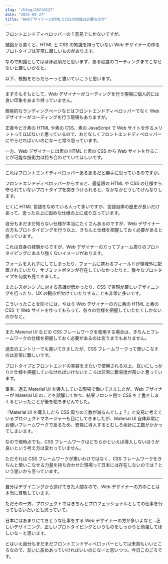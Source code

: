 ```yaml
---
slug: "/blog/20210527"
date: "2021-05-27"
title: "WebデザイナーにHTMLとCSSの知識は必要なのか"
---
```


フロントエンドディベロッパーの 1 意見でしかないですが。

結論から書くと、HTML と CSS の知識を持っていない Web デザイナーの作るプロトタイプは非常に厳しいものがあります。

なので知識としてはほぼ必須だと思います、ある程度のコーディングまでこなせないと厳しいかなと。

以下、根拠をだらだらーっと書いていこうと思います。

---

まずそもそもとして、Web デザイナーがコーディングを行う現場に個人的には良い印象をあまり持っていません。

簡易的なランディングページなどはフロントエンドディベロッパーでなく Web デザイナーがコーディングを行う現場もありますが。

正直今どき素の HTML や素の CSS、素の JavaScript で Web サイトを作るメリットってほぼないと思っているので、おとなしくフロントエンドディベロッパーにやらせればいいのになーと常々思っています。

一方、Web デザイナーには素の HTML と素の CSS から Web サイトを作ることが可能な技術力は持ち合わせていてほしいです。

---

これはフロントエンドディベロッパーあるあるだと勝手に思っているのですが。

フロントエンドディベロッパーからすると、最低限の HTML や CSS の仕様すら守られていないプロトタイプを突きつけられると、なかなかどうしてげんなりします。

とくに HTML 言語をなめている人って多いですが、言語自体の歴史が長いだけあって、思った以上に固めな仕様の上に成り立っています。

自分もまだまだ知らない仕様が本当にたくさんあるのですが、Web デザイナーの方もプロトタイピングを行う以上、きちんと仕様を把握しておく必要があると思っています。

これは自身の経験からですが、Web デザイナーの方ってフォーム周りのプロトタイピングにあまり強くないイメージがあります。

フォームを入れ子にしてしまったり、フォームに携わるフィールドが領域外に配置されていたり、サブミットボタンが存在していなかったりと、散々なプロトタイプを何度も見てきました。

またレスポンシブに対する意識が低かったり、CSS で実現が厳しいデザイニングを行ったり、UX の観点が欠けていたりすることも非常に多いです。

こういったことを防ぐには、やはり Web デザイナーの方に素の HTML と素の CSS で Web サイトを作ってもらって、各々の仕様を把握していただくしかないのかなと。

---

また Material UI などの CSS フレームワークを使用する場合は、きちんとフレームワークの仕様を把握しておく必要があるのは言うまでもありません。

過去のエントリーでも書いてきましたが、CSS フレームワークって使いこなすのは非常に難しいです。

プロトタイプとフロントエンドの実装をまたいで使用される以上、互いにしっかりと仕様を把握していなければいけないところは非常に難易度が高いと思っています。

事実、過去 Material UI を導入している現場で働いてきましたが、Web デザイナーが Material UI のことを誤解しており、結果フロント側で CSS を上書きしまくるといったことが後を絶ちませんでした。

『Material UI を導入したら CSS 周りの工数が減るんでしょ？』と安易に考えているプロジェクトマネージャーも目にしてきましたが、Material UI 自体非常にお硬いフレームワークであるため、安易に導入するとむしろ余計に工数がかかってしまいます。

なので現時点でも、CSS フレームワークはどちらかといえば導入しないほうが良いという考え方は変わっていません。

ただそれは CSS フレームワークが悪いわけではなく、CSS フレームワークをきちんと使いこなせる力量を持ち合わせた現場って日本には存在しないのでは？という思いから至っています。

---

自分はデザイニングから逃げてきた人間なので、Web デザイナーの方のことは本当に尊敬しています。

ただその一方、プロジェクトではきちんとプロフェッショナルとしての仕事を行ってもらいたいとも思っていて。

日本にはあまりにてきとうな仕事をする Web デザイナーの方が多いよなと…正しいデザイニング、正しいプロトタイピングというものをしっかりと勉強してほしいなーと思います。

とはいえ自分もまだまだフロントエンドディベロッパーとしては未熟もいいところなので、互いに高めあっていければいいのになーと思いつつ。今日このごろです。
